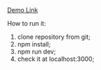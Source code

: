 [Demo Link](https://develops-today-test-task-ten.now.sh/)

How to run it:

1) clone repository from git;
2) npm install;
3) npm run dev;
4) check it at localhost:3000;


